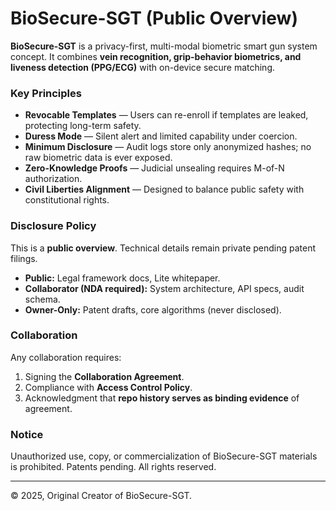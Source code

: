 # BioSecure-SGT (Public Overview)

**BioSecure-SGT** is a privacy-first, multi-modal biometric smart gun system concept.
It combines **vein recognition, grip-behavior biometrics, and liveness detection (PPG/ECG)** with on-device secure matching.

### Key Principles
- **Revocable Templates** — Users can re-enroll if templates are leaked, protecting long-term safety.
- **Duress Mode** — Silent alert and limited capability under coercion.
- **Minimum Disclosure** — Audit logs store only anonymized hashes; no raw biometric data is ever exposed.
- **Zero-Knowledge Proofs** — Judicial unsealing requires M-of-N authorization.
- **Civil Liberties Alignment** — Designed to balance public safety with constitutional rights.

### Disclosure Policy
This is a **public overview**. Technical details remain private pending patent filings.

- **Public:** Legal framework docs, Lite whitepaper.
- **Collaborator (NDA required):** System architecture, API specs, audit schema.
- **Owner-Only:** Patent drafts, core algorithms (never disclosed).

### Collaboration
Any collaboration requires:
1. Signing the **Collaboration Agreement**.
2. Compliance with **Access Control Policy**.
3. Acknowledgment that **repo history serves as binding evidence** of agreement.

### Notice
Unauthorized use, copy, or commercialization of BioSecure-SGT materials is prohibited.
Patents pending. All rights reserved.

---

© 2025, Original Creator of BioSecure-SGT.
